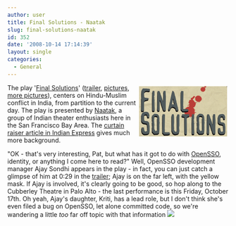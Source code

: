 ```yaml
---
author: user
title: Final Solutions - Naatak
slug: final-solutions-naatak
id: 352
date: '2008-10-14 17:14:39'
layout: single
categories:
  - General
---
```


<span style="margin: 5px; float: right;">[![](images/FinalSolutions.png)](http://www.naatak.com/current_event.htm)</span>

The play '[Final Solutions](http://www.naatak.com/current_event.htm)' ([trailer](http://www.youtube.com/watch?v=TgQmNOkQUJU), [pictures](http://podila.com/events/2008/Naatak-FinalSolutions-Preview), [more pictures](http://sbasumal.smugmug.com/gallery/6230080_3bjFD)), centers on Hindu-Muslim conflict in India, from partition to the current day. The play is presented by [Naatak](http://www.naatak.com/), a group of Indian theater enthusiasts here in the San Francisco Bay Area. The [curtain raiser article in Indian Express](http://www.naatak.com/Final%20Solutions/IndianExpressNaatakFinalsolutionsCurtainRaiser.pdf) gives much more background.

"OK - that's very interesting, Pat, but what has it got to do with [OpenSSO](http://opensso.org/), identity, or anything I come here to read?" Well, OpenSSO development manager Ajay Sondhi appears in the play - in fact, you can just catch a glimpse of him at 0:29 in the [trailer](http://www.youtube.com/watch?v=TgQmNOkQUJU); Ajay is on the far left, with the yellow mask. If Ajay is involved, it's clearly going to be good, so hop along to the Cubberley Theatre in Palo Alto - the last performance is this Friday, October 17th. Oh yeah, Ajay's daughter, Kriti, has a lead role, but I don't think she's even filed a bug on OpenSSO, let alone committed code, so we're wandering a little _too_ far off topic with that information ![](http://blogs.sun.com/images/smileys/wink.gif)